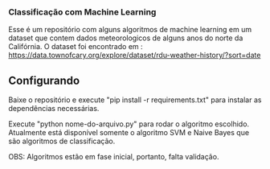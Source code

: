 ### Classificação com Machine Learning

Esse é um repositório com alguns algoritmos de machine learning em um dataset que contem dados meteorologicos de alguns anos do norte da Califórnia. O dataset foi encontrado em : https://data.townofcary.org/explore/dataset/rdu-weather-history/?sort=date

## Configurando

Baixe o repositório e execute "pip install -r requirements.txt" para instalar as dependências necessárias.

Execute "python nome-do-arquivo.py" para rodar o algoritmo escolhido. Atualmente está disponível somente o algoritmo SVM e Naive Bayes que são algoritmos de classificação.

OBS: Algoritmos estão em fase inicial, portanto, falta validação.
